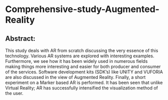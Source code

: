 # Comprehensive-study-Augmented-Reality
## Abstract:
This study deals with AR from scratch discussing the very essence of this technology. Various AR systems are explored with interesting examples. Furthermore, we see how it has been widely used in numerous fields making things more interesting and easier for both producer and consumer of the services. Software development kits (SDK’s) like UNITY and VUFORIA are also discussed in the view of Augmented Reality. Finally, a short experiment on a Marker based AR is performed. It has been seen that unlike Virtual Reality; AR has successfully intensified the visualization method of the user.
